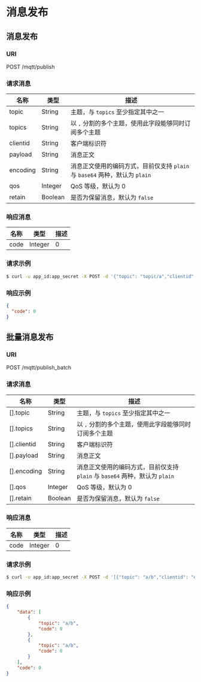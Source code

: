 # 消息发布

## 消息发布

### URI

POST /mqtt/publish

### 请求消息

| 名称     | 类型    | 描述                                                                        |
| -------- | ------- | --------------------------------------------------------------------------- |
| topic    | String  | 主题，与 `topics` 至少指定其中之一                                          |
| topics   | String  | 以 `,` 分割的多个主题，使用此字段能够同时订阅多个主题                       |
| clientid | String  | 客户端标识符                                                                |
| payload  | String  | 消息正文                                                                    |
| encoding | String  | 消息正文使用的编码方式，目前仅支持 `plain` 与 `base64` 两种，默认为 `plain` |
| qos      | Integer | QoS 等级，默认为 0                                                          |
| retain   | Boolean | 是否为保留消息，默认为 `false`                                              |

### 响应消息

| 名称 | 类型    | 描述 |
| ---- | ------- | ---- |
| code | Integer | 0    |

### 请求示例

```bash
$ curl -u app_id:app_secret -X POST -d '{"topic": "topic/a","clientid": "emqx_c_1","payload": "Hello EMQX"}' {api}/mqtt/publish
```

### 响应示例

```JSON
{
  "code": 0
}
```

## 批量消息发布

### URI

POST /mqtt/publish_batch

### 请求消息

| 名称        | 类型    | 描述                                                                        |
| ----------- | ------- | --------------------------------------------------------------------------- |
| [].topic    | String  | 主题，与 `topics` 至少指定其中之一                                          |
| [].topics   | String  | 以 `,` 分割的多个主题，使用此字段能够同时订阅多个主题                       |
| [].clientid | String  | 客户端标识符                                                                |
| [].payload  | String  | 消息正文                                                                    |
| [].encoding | String  | 消息正文使用的编码方式，目前仅支持 `plain` 与 `base64` 两种，默认为 `plain` |
| [].qos      | Integer | QoS 等级，默认为 0                                                          |
| [].retain   | Boolean | 是否为保留消息，默认为 `false`                                              |

### 响应消息

| 名称 | 类型    | 描述 |
| ---- | ------- | ---- |
| code | Integer | 0    |

### 请求示例

```bash
$ curl -u app_id:app_secret -X POST -d '[{"topic": "a/b","clientid": "emqx_c_1","payload": "Hello EMQX"},{"topic": "a/b","clientid": "emqx_c_1","qos": 2,"payload": "Hi EMQX"}]' {api}/mqtt/publish_batch
```

### 响应示例

```JSON
{
    "data": [
        {
            "topic": "a/b",
            "code": 0
        },
        {
            "topic": "a/b",
            "code": 0
        }
    ],
    "code": 0
}
```
